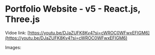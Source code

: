 # Portfolio Website - v5 - React.js, Three.js

Vidoe link: [https://youtu.be/DJaZUFK8Kv4?si=cWROC0WFwxEFIGM6](https://youtu.be/DJaZUFK8Kv4?si=cWROC0WFwxEFIGM6)

<!-- Live Demo: [shauryachawan.com](link) -->

Images:
